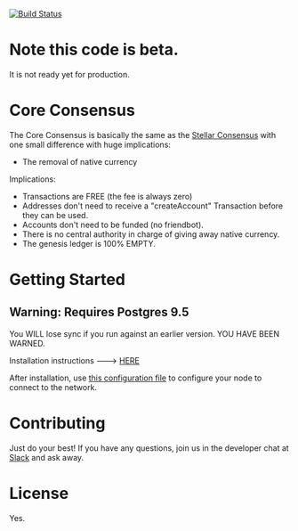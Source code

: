 [![Build Status](https://travis-ci.org/stellar/stellar-core.svg?branch=auto)](https://travis-ci.org/stellar/stellar-core)

# Note this code is beta. 
It is not ready yet for production.
 
# Core Consensus

The Core Consensus is basically the same as the [Stellar Consensus](http://www.stellar.org/galaxy) with one small difference with huge implications:

- The removal of native currency

Implications:

- Transactions are FREE (the fee is always zero)
- Addresses don't need to receive a "createAccount" Transaction before they can be used.
- Accounts don't need to be funded (no friendbot).
- There is no central authority in charge of giving away native currency.
- The genesis ledger is 100% EMPTY.

# Getting Started

## Warning: Requires Postgres 9.5

You WILL lose sync if you run against an earlier version. YOU HAVE BEEN WARNED.

Installation instructions ---> [HERE](https://github.com/buhrmi/core/blob/master/INSTALL.md)

After installation, use [this configuration file](https://github.com/buhrmi/core/blob/master/docs/open-core.cfg) to configure your node to connect to the network.
 

# Contributing

Just do your best! If you have any questions, join us in the developer chat at [Slack](https://stellar-public.slack.com/messages/dev/) and ask away.

# License

Yes.
